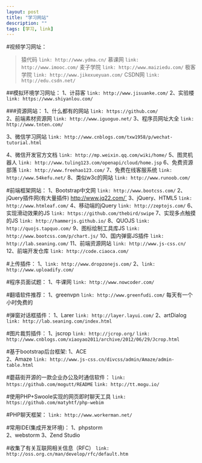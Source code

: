 ```yaml
---
layout: post
title: "学习网站"
description: ""
tags: [学习, link]
---
```


#视频学习网址：
>猿代码            `link: http://www.ydma.cn/`
>慕课网            `link: http://www.imooc.com/`
>麦子学院          `link: http://www.maiziedu.com/`
>极客学院          `link: http://www.jikexueyuan.com/`
>CSDN网            `link: http://edu.csdn.net/`  

##模拟环境学习网址：
1、计蒜客            `link: http://www.jisuanke.com/`
2、实验楼            `link: https://www.shiyanlou.com/`


###资源网站：
1、什么都有的网站    `link: https://github.com/`     
2、前端素材资源网    `link: http://www.iguoguo.net/`
3、程序员网址大全    `link: http://www.tnten.com/`


3、微信学习网站      `link: http://www.cnblogs.com/txw1958/p/wechat-tutorial.html`



4、微信开发官方文档  `link: http://mp.weixin.qq.com/wiki/home/`
5、图灵机器人        `link: http://www.tuling123.com/openapi/cloud/home.jsp`
6、免费资源部落      `link: http://www.freehao123.com/`
7、免费在线客服系统  `link: http://www.54kefu.net/`
8、类似w3c的网站     `link: http://www.runoob.com/`


#前端框架网站：
1、Bootstrap中文网   `link: http://www.bootcss.com/`
2、jQuery插件网(有大量插件)      http://www.jq22.com/`
3、jQuery、HTML5     `link: http://www.htmleaf.com/`
4、移动端的jQuery    `link: http://zeptojs.com/`
6、实现滑动效果的JS  `link: https://github.com/thebird/swipe`
7、实现多点触摸的JS  `link: http://hammerjs.github.io/`
8、QUOJS             `link: http://quojs.tapquo.com/`
9、图标绘制工具库JS  `link: http://www.bootcss.com/p/chart.js/`
10、国内弹窗JS插件   `link: http://lab.seaning.com/`
11、前端资源网站     `link: http://www.js-css.cn/`
12、前端开发仓库    `link: http://code.ciaoca.com/`

#上传插件：
1、`link: http://www.dropzonejs.com/`
2、`link: http://www.uploadify.com/`

#程序员面试题：
1、牛课网  `link: http://www.nowcoder.com/`

#翻墙软件推荐：
1、greenvpn    `link: http://www.greenfudi.com/`  每天有一个小时免费的

#弹窗对话框插件：
1、Larer  `link: http://layer.layui.com/`
2、artDialog `link: http://lab.seaning.com/index.html`

#图片裁剪插件：
1、jscrop `link: http://jcrop.org/`     `link: http://www.cnblogs.com/xiaoyao2011/archive/2012/06/29/Jcrop.html`


#基于bootstrap后台框架:
1、ACE    
2、Amaze  `link: http://www.js-css.cn/divcss/admin/Amaze/admin-table.html`

#蘑菇街开源的一款企业办公及时通信软件：
`link: https://github.com/mogutt/README`
`link: http://tt.mogu.io/`

#使用PHP+Swoole实现的网页即时聊天工具
`link: https://github.com/matyhtf/php-webim`

#PHP聊天框架：
`link: http://www.workerman.net/`

#常用IDE(集成开发环境)：
1、phpstorm          
2、webstorm
3、Zend Studio

#收集了有关互联网相关信息（RFC）
`link: http://oss.org.cn/man/develop/rfc/default.htm`
